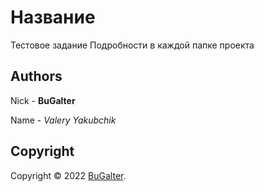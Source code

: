 # Название

Тестовое задание
Подробности в каждой папке проекта

## Authors

Nick - **BuGalter**

Name - _Valery Yakubchik_

## Copyright

Copyright © 2022 [BuGalter](github).

